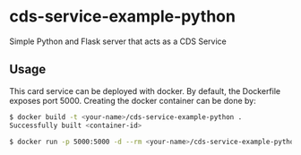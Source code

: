 # cds-service-example-python

Simple Python and Flask server that acts as a CDS Service

## Usage
This card service can be deployed with docker. By default, the Dockerfile exposes port 5000. Creating the docker container can be done by:

```bash
$ docker build -t <your-name>/cds-service-example-python .
Successfully built <container-id>

$ docker run -p 5000:5000 -d --rm <your-name>/cds-service-example-python
```

